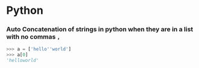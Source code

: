 # Python

### Auto Concatenation of strings in python when they are in a list with no commas `,`

```py
>>> a = ['hello''world']
>>> a[0]
'helloworld'
```
